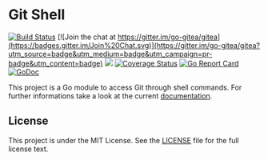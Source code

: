 # Git Shell

[![Build Status](http://drone.gitea.io/api/badges/go-gitea/git/status.svg)](http://drone.gitea.io/go-gitea/git)
[![Join the chat at https://gitter.im/go-gitea/gitea](https://badges.gitter.im/Join%20Chat.svg)](https://gitter.im/go-gitea/gitea?utm_source=badge&utm_medium=badge&utm_campaign=pr-badge&utm_content=badge)
[![](https://images.microbadger.com/badges/image/gitea/gitea.svg)](http://microbadger.com/images/gitea/gitea "Get your own image badge on microbadger.com")
[![Coverage Status](https://coverage.gitea.io/badges/go-gitea/git/coverage.svg)](https://coverage.gitea.io/go-gitea/git)
[![Go Report Card](https://goreportcard.com/badge/code.gitea.io/git)](https://goreportcard.com/report/code.gitea.io/git)
[![GoDoc](https://godoc.org/code.gitea.io/git?status.svg)](https://godoc.org/code.gitea.io/git)

This project is a Go module to access Git through shell commands. For further
informations take a look at the current [documentation](https://godoc.org/code.gitea.io/git).

## License

This project is under the MIT License. See the [LICENSE](LICENSE) file for the
full license text.
